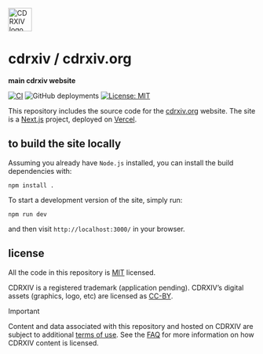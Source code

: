 <p align="left" >
<a href='https://cdrxiv.org'>
<picture>
  <img alt="CDRXIV logo" height="48" src="https://cdrxiv.org/images/icon.png">
</picture>
</a>
</p>

# cdrxiv / cdrxiv.org

**main cdrxiv website**

[![CI](https://github.com/cdrxiv/cdrxiv.org/actions/workflows/main.yml/badge.svg)](https://github.com/cdrxiv/cdrxiv.org/actions/workflows/main.yml)
![GitHub deployments](https://img.shields.io/github/deployments/cdrxiv/cdrxiv.org/production?label=vercel)
[![License: MIT](https://img.shields.io/badge/License-MIT-blue.svg)](https://opensource.org/licenses/MIT)

This repository includes the source code for the [cdrxiv.org](https://cdrxiv.org/) website. The site is a [Next.js](https://nextjs.org/) project, deployed on [Vercel](https://vercel.com/).

## to build the site locally

Assuming you already have `Node.js` installed, you can install the build dependencies with:

```shell
npm install .
```

To start a development version of the site, simply run:

```shell
npm run dev
```

and then visit `http://localhost:3000/` in your browser.

## license

All the code in this repository is [MIT](https://choosealicense.com/licenses/mit/) licensed.

CDRXIV is a registered trademark (application pending). CDRXIV’s digital assets (graphics, logo, etc) are licensed as [CC-BY](https://creativecommons.org/licenses/by/4.0/deed.en).

> [!IMPORTANT]
> Content and data associated with this repository and hosted on CDRXIV are subject to additional [terms of use](https://cdrxiv.org/terms-of-use). See the [FAQ](https://cdrxiv.org/about/faq) for more information on how CDRXIV content is licensed.
